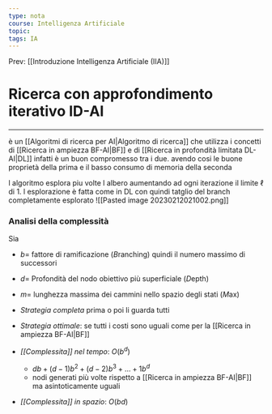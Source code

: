 ```yaml
---
type: nota
course: Intelligenza Artificiale
topic: 
tags: IA
---
```


Prev: [[Introduzione Intelligenza Artificiale (IIA)]]

# Ricerca con approfondimento iterativo ID-AI
---
è un [[Algoritmi di ricerca per AI|Algoritmo di ricerca]] che utilizza i concetti di [[Ricerca in ampiezza BF-AI|BF]] e di [[Ricerca in profondità limitata DL-AI|DL]] infatti è un buon compromesso tra i due. avendo cosi le buone proprietà della prima e il basso consumo di memoria della seconda

l algoritmo esplora piu volte l albero aumentando ad ogni iterazione il limite $\ell$ di 1. l esplorazione è fatta come in DL con quindi tatglio del branch completamente esplorato 
![[Pasted image 20230212021002.png]]
### Analisi della complessità

Sia 
- $b=$ fattore di ramificazione (*B*ranching) quindi il numero massimo di successori
- $d=$ Profondità del nodo obiettivo più superficiale (*D*epth)
- $m=$ lunghezza massima dei cammini nello spazio degli stati (*M*ax)

- _Strategia completa_   prima o poi li guarda tutti
- _Strategia ottimale_:  se tutti i costi sono uguali come per la [[Ricerca in ampiezza BF-AI|BF]]
- _[[Complessita]] nel tempo_: $O(b^d)$
	- $db+(d-1)b^2+(d-2)b^3+\dots+1b^d$
	-  nodi generati più volte rispetto a [[Ricerca in ampiezza BF-AI|BF]] ma asintoticamente uguali   
- _[[Complessita]] in spazio_: $O(bd)$   
